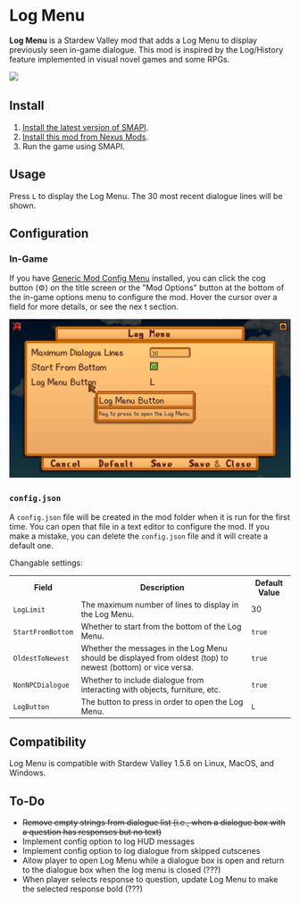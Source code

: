 # Log Menu
**Log Menu** is a Stardew Valley mod that adds a Log Menu to display previously seen in-game dialogue. This mod is inspired by the Log/History feature implemented in visual novel games and some RPGs.

![](preview.gif)

## Install
1. [Install the latest version of SMAPI](https://smapi.io/).
2. [Install this mod from Nexus Mods](https://www.nexusmods.com/stardewvalley/mods/19919).
3. Run the game using SMAPI.

## Usage
Press `L` to display the Log Menu. The 30 most recent dialogue lines will be shown.

## Configuration
### In-Game
If you have [Generic Mod Config Menu](https://www.nexusmods.com/stardewvalley/mods/5098) installed, you can click the cog button (⚙) on the title screen or the "Mod Options" button at the bottom of the in-game options menu to configure the mod. Hover the cursor over a field for more details, or see the nex t section.

![](generic-mod-config-menu.png)

### `config.json`
A `config.json` file will be created in the mod folder when it is run for the first time. You can open that file in a text editor to configure the mod. If you make a mistake, you can delete the `config.json` file and it will create a default one.

Changable settings:
<table>
  <tr>
    <th>Field</th>
    <th>Description</th>
    <th>Default Value</th>
  </tr>
  <tr>
    <td><code>LogLimit</code></td>
    <td>The maximum number of lines to display in the Log Menu.</td>
    <td>30</td>
  </tr>
  <tr>
    <td><code>StartFromBottom</code></td>
    <td>Whether to start from the bottom of the Log Menu.</td>
    <td><code>true</code></td>
  </tr>
  <tr>
    <td><code>OldestToNewest</code></td>
    <td>Whether the messages in the Log Menu should be displayed from oldest (top) to newest (bottom) or vice versa.</td>
    <td><code>true</code></td>
  </tr>
  <tr>
    <td><code>NonNPCDialogue</code></td>
    <td>Whether to include dialogue from interacting with objects, furniture, etc.</td>
    <td><code>true</code></td>
  </tr>
  <tr>
    <td><code>LogButton</code></td>
    <td>The button to press in order to open the Log Menu.</td>
    <td><code>L</code></td>
  </tr>
</table>

## Compatibility
Log Menu is compatible with Stardew Valley 1.5.6 on Linux, MacOS, and Windows.

## To-Do
- ~~Remove empty strings from dialogue list (i.e., when a dialogue box with a question has responses but no text)~~
- Implement config option to log HUD messages
- Implement config option to log dialogue from skipped cutscenes
- Allow player to open Log Menu while a dialogue box is open and return to the dialogue box when the log menu is closed (???)
- When player selects response to question, update Log Menu to make the selected response bold (???)